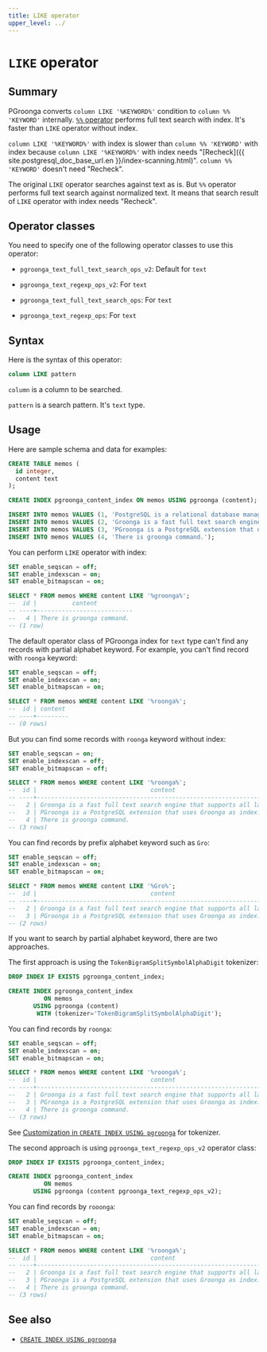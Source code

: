 ```yaml
---
title: LIKE operator
upper_level: ../
---
```


# `LIKE` operator

## Summary

PGroonga converts `column LIKE '%KEYWORD%'` condition to `column %% 'KEYWORD'` internally. [`%%` operator](match.html) performs full text search with index. It's faster than `LIKE` operator without index.

`column LIKE '%KEYWORD%'` with index is slower than `column %% 'KEYWORD'` with index because `column LIKE '%KEYWORD%'` with index needs "[Recheck]({{ site.postgresql_doc_base_url.en }}/index-scanning.html)". `column %% 'KEYWORD'` doesn't need "Recheck".

The original `LIKE` operator searches against text as is. But `%%` operator performs full text search against normalized text. It means that search result of `LIKE` operator with index needs "Recheck".

## Operator classes

You need to specify one of the following operator classes to use this operator:

  * `pgroonga_text_full_text_search_ops_v2`: Default for `text`

  * `pgroonga_text_regexp_ops_v2`: For `text`

  * `pgroonga_text_full_text_search_ops`: For `text`

  * `pgroonga_text_regexp_ops`: For `text`

## Syntax

Here is the syntax of this operator:

```sql
column LIKE pattern
```

`column` is a column to be searched.

`pattern` is a search pattern. It's `text` type.

## Usage

Here are sample schema and data for examples:

```sql
CREATE TABLE memos (
  id integer,
  content text
);

CREATE INDEX pgroonga_content_index ON memos USING pgroonga (content);
```

```sql
INSERT INTO memos VALUES (1, 'PostgreSQL is a relational database management system.');
INSERT INTO memos VALUES (2, 'Groonga is a fast full text search engine that supports all languages.');
INSERT INTO memos VALUES (3, 'PGroonga is a PostgreSQL extension that uses Groonga as index.');
INSERT INTO memos VALUES (4, 'There is groonga command.');
```

You can perform `LIKE` operator with index:

```sql
SET enable_seqscan = off;
SET enable_indexscan = on;
SET enable_bitmapscan = on;

SELECT * FROM memos WHERE content LIKE '%groonga%';
--  id |          content          
-- ----+---------------------------
--   4 | There is groonga command.
-- (1 row)
```

The default operator class of PGroonga index for `text` type can't find any records with partial alphabet keyword. For example, you can't find record with `roonga` keyword:

```sql
SET enable_seqscan = off;
SET enable_indexscan = on;
SET enable_bitmapscan = on;

SELECT * FROM memos WHERE content LIKE '%roonga%';
--  id | content 
-- ----+---------
-- (0 rows)
```

But you can find some records with `roonga` keyword without index:

```sql
SET enable_seqscan = on;
SET enable_indexscan = off;
SET enable_bitmapscan = off;

SELECT * FROM memos WHERE content LIKE '%roonga%';
--  id |                                content                                 
-- ----+------------------------------------------------------------------------
--   2 | Groonga is a fast full text search engine that supports all languages.
--   3 | PGroonga is a PostgreSQL extension that uses Groonga as index.
--   4 | There is groonga command.
-- (3 rows)
```

You can find records by prefix alphabet keyword such as `Gro`:

```sql
SET enable_seqscan = off;
SET enable_indexscan = on;
SET enable_bitmapscan = on;

SELECT * FROM memos WHERE content LIKE '%Gro%';
--  id |                                content                                 
-- ----+------------------------------------------------------------------------
--   2 | Groonga is a fast full text search engine that supports all languages.
--   3 | PGroonga is a PostgreSQL extension that uses Groonga as index.
-- (2 rows)
```

If you want to search by partial alphabet keyword, there are two approaches.

The first approach is using the `TokenBigramSplitSymbolAlphaDigit` tokenizer:

```sql
DROP INDEX IF EXISTS pgroonga_content_index;

CREATE INDEX pgroonga_content_index
          ON memos
       USING pgroonga (content)
        WITH (tokenizer='TokenBigramSplitSymbolAlphaDigit');
```

You can find records by `roonga`:

```sql
SET enable_seqscan = off;
SET enable_indexscan = on;
SET enable_bitmapscan = on;

SELECT * FROM memos WHERE content LIKE '%roonga%';
--  id |                                content                                 
-- ----+------------------------------------------------------------------------
--   2 | Groonga is a fast full text search engine that supports all languages.
--   3 | PGroonga is a PostgreSQL extension that uses Groonga as index.
--   4 | There is groonga command.
-- (3 rows)
```

See [Customization in `CREATE INDEX USING pgroonga`](../create-index-using-pgroonga.html#customization) for tokenizer.

The second approach is using `pgroonga_text_regexp_ops_v2` operator class:

```sql
DROP INDEX IF EXISTS pgroonga_content_index;

CREATE INDEX pgroonga_content_index
          ON memos
       USING pgroonga (content pgroonga_text_regexp_ops_v2);
```

You can find records by `rooonga`:

```sql
SET enable_seqscan = off;
SET enable_indexscan = on;
SET enable_bitmapscan = on;

SELECT * FROM memos WHERE content LIKE '%roonga%';
--  id |                                content                                 
-- ----+------------------------------------------------------------------------
--   2 | Groonga is a fast full text search engine that supports all languages.
--   3 | PGroonga is a PostgreSQL extension that uses Groonga as index.
--   4 | There is groonga command.
-- (3 rows)
```

## See also

  * [`CREATE INDEX USING pgroonga`](../create-index-using-pgroonga.html)

